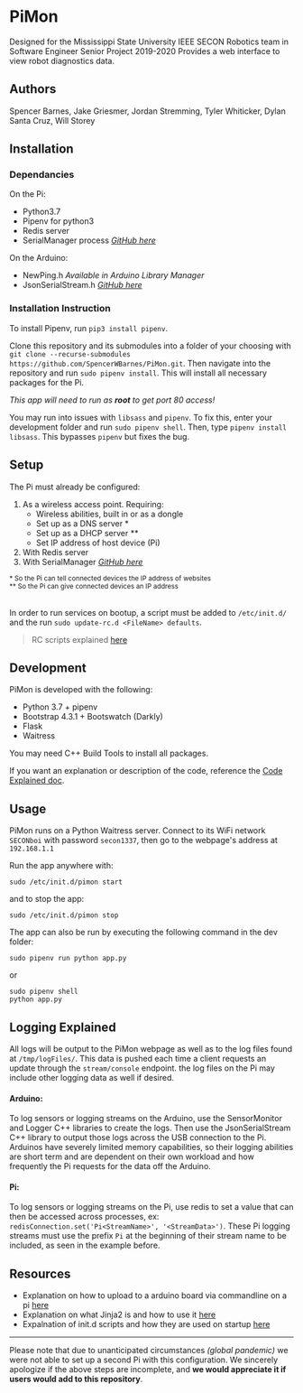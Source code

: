 # PiMon
Designed for the Mississippi State University IEEE SECON Robotics team in Software Engineer Senior Project 2019-2020
Provides a web interface to view robot diagnostics data.


## Authors
Spencer Barnes, Jake Griesmer, Jordan Stremming, Tyler Whiticker, Dylan Santa Cruz, Will Storey


## Installation

### Dependancies
On the Pi:
* Python3.7
* Pipenv for python3
* Redis server
* SerialManager process _[GitHub here](https://github.com/MSUSeconRobotics/SerialManager.git)_

On the Arduino:
* NewPing.h _Available in Arduino Library Manager_
* JsonSerialStream.h _[GitHub here](https://github.com/MSUSeconRobotics/JsonSerialStream)_

### Installation Instruction
To install Pipenv, run `pip3 install pipenv`.

Clone this repository and its submodules into a folder of your choosing with `git clone --recurse-submodules https://github.com/SpencerWBarnes/PiMon.git`. Then navigate into the repository and run `sudo pipenv install`. This will install all necessary packages for the Pi.

*This app will need to run as **root** to get port 80 access!*

You may run into issues with `libsass` and `pipenv`. To fix this,
enter your development folder and run `sudo pipenv shell`. Then,
type `pipenv install libsass`. This bypasses `pipenv` but fixes the bug.


## Setup
The Pi must already be configured:
1) As a wireless access point. Requiring:
   * Wireless abilities, built in or as a dongle
   * Set up as a DNS server *
   * Set up as a DHCP server **
   * Set IP address of host device (Pi)
2) With Redis server
3) With SerialManager _[GitHub here](https://github.com/MSUSeconRobotics/SerialManager.git)_

<sub>
* So the Pi can tell connected devices the IP address of websites
<br>
** So the Pi can give connected devices an IP address
</sub>
<br><br>

In order to run services on bootup, a script must be added to `/etc/init.d/`
and the run `sudo update-rc.d <FileName> defaults`.
> RC scripts explained [here](https://docs.oracle.com/cd/E19683-01/806-4073/6jd67r96g/index.html)


## Development
PiMon is developed with the following:
* Python 3.7 + pipenv
* Bootstrap 4.3.1 + Bootswatch (Darkly)
* Flask
* Waitress

You may need C++ Build Tools to install all packages.

If you want an explanation or description of the code, reference the [Code Explained doc](/CodeExplained.md).

## Usage
PiMon runs on a Python Waitress server. Connect to its WiFi network `SECONboi` with password `secon1337`, then go to the webpage's address at `192.168.1.1`

Run the app anywhere with:
```
sudo /etc/init.d/pimon start
```
and to stop the app:
```
sudo /etc/init.d/pimon stop
```

The app can also be run by executing the following command in the dev folder:
```
sudo pipenv run python app.py
```
or
```
sudo pipenv shell
python app.py
```

## Logging Explained
All logs will be output to the PiMon webpage as well as to the log files found at `/tmp/logFiles/`. This data is pushed each time a client requests an update through the `stream/console` endpoint. the log files on the Pi may include other logging data as well if desired.  

#### Arduino:
To log sensors or logging streams on the Arduino, use the SensorMonitor and Logger C++ libraries to create the logs. Then use the JsonSerialStream C++ library to output those logs across the USB connection to the Pi. Arduinos have severely limited memory capabilities, so their logging abilities are short term and are dependent on their own workload and how frequently the Pi requests for the data off the Arduino.

#### Pi:
To log sensors or logging streams on the Pi, use redis to set a value that can then be accessed across processes, ex: `redisConnection.set('Pi<StreamName>', '<StreamData>')`. These Pi logging streams must use the prefix `Pi` at the beginning of their stream name to be included, as seen in the example before.

## Resources
* Explanation on how to upload to a arduino board via commandline on a pi [here](https://www.woolseyworkshop.com/2019/04/14/using-the-arduino-command-line/)
* Explanation on what Jinja2 is and how to use it [here](https://codeburst.io/jinja-2-explained-in-5-minutes-88548486834e)
* Expalnation of init.d scripts and how they are used on startup [here](https://www.poftut.com/what-is-init-d-and-how-to-use-for-service-management-in-linux/)

---
Please note that due to unanticipated circumstances _(global pandemic)_ we were not able to set up a second Pi with this configuration. 
We sincerely apologize if the above steps are incomplete, and **we would appreciate it if users would add to this repository**. 
